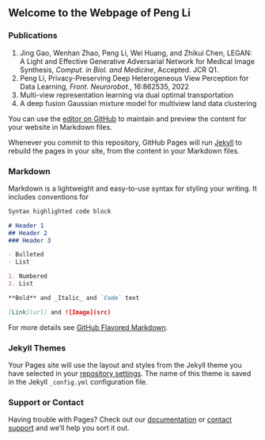 ## Welcome to the Webpage of Peng Li




### Publications

<ol>
  <li> Jing Gao, Wenhan Zhao, Peng Li, Wei Huang, and Zhikui Chen, LEGAN: A Light and Effective Generative Adversarial Network for Medical Image Synthesis, <em>Comput. in Biol. and Medicine</em>, Accepted. JCR Q1.</li>
  <li> Peng Li, Privacy-Preserving Deep Heterogeneous View Perception for Data Learning, <em> Front. Neurorobot.</em>, 16:862535, 2022</li>
  <li> Multi-view representation learning via dual optimal transportation</li>
  <li> A deep fusion Gaussian mixture model for multiview land data clustering</li>
</ol>




You can use the [editor on GitHub](https://github.com/DLUTPengLi/dlutpengli.github.io/edit/main/index.md) to maintain and preview the content for your website in Markdown files.

Whenever you commit to this repository, GitHub Pages will run [Jekyll](https://jekyllrb.com/) to rebuild the pages in your site, from the content in your Markdown files.

### Markdown

Markdown is a lightweight and easy-to-use syntax for styling your writing. It includes conventions for

```markdown
Syntax highlighted code block

# Header 1
## Header 2
### Header 3

- Bulleted
- List

1. Numbered
2. List

**Bold** and _Italic_ and `Code` text

[Link](url) and ![Image](src)
```

For more details see [GitHub Flavored Markdown](https://guides.github.com/features/mastering-markdown/).

### Jekyll Themes

Your Pages site will use the layout and styles from the Jekyll theme you have selected in your [repository settings](https://github.com/DLUTPengLi/dlutpengli.github.io/settings/pages). The name of this theme is saved in the Jekyll `_config.yml` configuration file.

### Support or Contact

Having trouble with Pages? Check out our [documentation](https://docs.github.com/categories/github-pages-basics/) or [contact support](https://support.github.com/contact) and we’ll help you sort it out.
